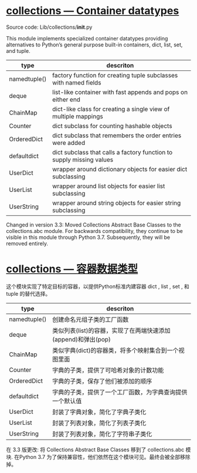 # [collections — Container datatypes](https://docs.python.org/3/library/collections.html)
Source code: Lib/collections/__init__.py

This module implements specialized container datatypes providing alternatives to Python’s general purpose built-in containers, dict, list, set, and tuple.

| type         | descriton                                                            |
| ------------ | -------------------------------------------------------------------- |
| namedtuple() | factory function for creating tuple subclasses with named fields     |
| deque        | list-like container with fast appends and pops on either end         |
| ChainMap     | dict-like class for creating a single view of multiple mappings      |
| Counter      | dict subclass for counting hashable objects                          |
| OrderedDict  | dict subclass that remembers the order entries were added            |
| defaultdict  | dict subclass that calls a factory function to supply missing values |
| UserDict     | wrapper around dictionary objects for easier dict subclassing        |
| UserList     | wrapper around list objects for easier list subclassing              |
| UserString   | wrapper around string objects for easier string subclassing          |

Changed in version 3.3: Moved Collections Abstract Base Classes to the collections.abc module. For backwards compatibility, they continue to be visible in this module through Python 3.7. Subsequently, they will be removed entirely.




# [collections — 容器数据类型](https://docs.python.org/zh-cn/3/library/collections.html)
这个模块实现了特定目标的容器，以提供Python标准内建容器 dict , list , set , 和 tuple 的替代选择。

| type         | descriton                                                     |
| ------------ | ------------------------------------------------------------- |
| namedtuple() | 创建命名元组子类的工厂函数                                    |
| deque        | 类似列表(list)的容器，实现了在两端快速添加(append)和弹出(pop) |
| ChainMap     | 类似字典(dict)的容器类，将多个映射集合到一个视图里面          |
| Counter      | 字典的子类，提供了可哈希对象的计数功能                        |
| OrderedDict  | 字典的子类，保存了他们被添加的顺序                            |
| defaultdict  | 字典的子类，提供了一个工厂函数，为字典查询提供一个默认值      |
| UserDict     | 封装了字典对象，简化了字典子类化                              |
| UserList     | 封装了列表对象，简化了列表子类化                              |
| UserString   | 封装了列表对象，简化了字符串子类化                            |

在 3.3 版更改: 将 Collections Abstract Base Classes 移到了 collections.abc 模块. 在Python 3.7 为了保持兼容性，他们依然在这个模块可见。最终会被全部移除掉。

